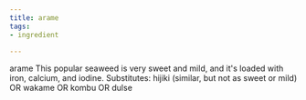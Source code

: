 ```yaml
---
title: arame
tags:
- ingredient

---
```

arame This popular seaweed is very sweet and mild, and it's loaded with iron, calcium, and iodine. Substitutes: hijiki (similar, but not as sweet or mild) OR wakame OR kombu OR dulse
